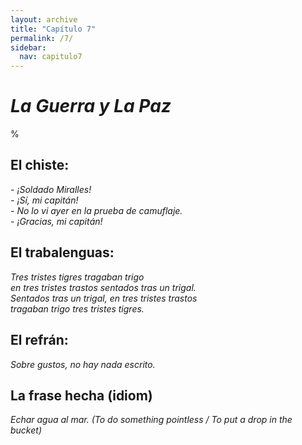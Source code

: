 ```yaml
---
layout: archive
title: "Capítulo 7"
permalink: /7/
sidebar:
  nav: capitulo7
---
```


# _La Guerra y La Paz_

%


## El chiste:

_- ¡Soldado Miralles!   
\- ¡Sí, mi capitán!    
\- No lo vi ayer en la prueba de camuflaje.    
\- ¡Gracias, mi capitán!_    


## El trabalenguas:

_Tres tristes tigres tragaban trigo   
en tres tristes trastos sentados tras un trigal.   
Sentados tras un trigal, en tres tristes trastos   
tragaban trigo tres tristes tigres._    


## El refrán:

_Sobre gustos, no hay nada escrito._


## La frase hecha (idiom)

_Echar agua al mar. (To do something pointless / To put a drop in the bucket)_

